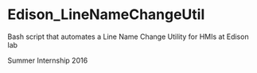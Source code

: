 # Edison_LineNameChangeUtil

Bash script that automates a Line Name Change Utility for HMIs at Edison lab

Summer Internship 2016
